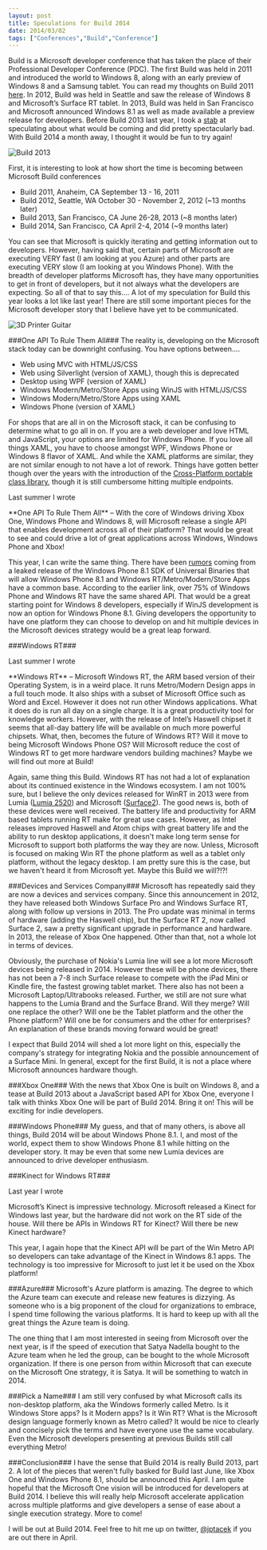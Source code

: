 ```yaml
---
layout: post
title: Speculations for Build 2014
date: 2014/03/02
tags: ["Conferences","Build","Conference"]
---
```


Build is a Microsoft developer conference that has taken the place of their Professional Developer Conference (PDC). The first
Build was held in 2011 and introduced the world to Windows 8, along with an early preview of Windows 8 and a Samsung tablet.
You can read my thoughts on Build 2011 [here](http://www.jptacek.com/2011/09/observations-from-microsofts-build-conference/).
In 2012, Build was held in Seattle and saw the release of Windows 8 and
Microsoft’s Surface RT tablet.  In 2013, Build was held in San Francisco and Microsoft announced Windows 8.1 as well as
made available a preview
release for developers. Before Build 2013 last year, I took a [stab](http://www.jptacek.com/2013/06/Speculation-Microsoft-Build/) at
 speculating about what would be coming and did pretty spectacularly bad. With Build 2014 a
month away, I thought it would be fun to try again!

![Build 2013](build2013.png)


First, it is interesting to look at how short the time is becoming between Microsoft Build conferences

* Build 2011, Anaheim, CA September 13 - 16, 2011
* Build 2012, Seattle, WA October 30 - November 2, 2012 (~13 months later)
* Build 2013, San Francisco, CA June 26-28, 2013 (~8 months later)
* Build 2014, San Francisco, CA April 2-4, 2014 (~9 months later)

You can see that Microsoft is quickly iterating and getting information out to developers. However, having said that, certain parts
of Microsoft are executing VERY fast (I am looking at you Azure) and other parts are executing VERY slow (I am looking at you Windows
Phone). With the breadth of developer platforms Microsoft has, they have many opportunities to get in front of developers, but it
not always what the developers are expecting. So all of that to say this.... A lot of my speculation for Build this year looks a lot like last year! There are still some
important pieces for the Microsoft developer story that I believe have yet to be communicated.

![3D Printer Guitar](guitar.jpg)

###One API To Rule Them All###
The reality is, developing on the Microsoft stack
today can be downright confusing. You have options between....

* Web using MVC with HTML/JS/CSS
* Web using Silverlight (version of XAML), though this is deprecated
* Desktop using WPF (version of XAML)
* Windows Modern/Metro/Store Apps using WinJS with HTML/JS/CSS
* Windows Modern/Metro/Store Apps using XAML
* Windows Phone (version of XAML)

For shops that are all in on the Microsoft stack, it can be confusing to determine what to go all in on. If you are a web developer
and love HTML and JavaScript, your options are limited for Windows Phone. If you love all things XAML, you have to choose amongst
WPF, Windows Phone or Windows 8 flavor of XAML. And while the XAML platforms are similar, they are not similar enough to not
have a lot of rework. Things have gotten better though over the years with the introduction of the [Cross-Platform portable class
library](http://www.hanselman.com/blog/CrossPlatformPortableClassLibrariesWithNETAreHappening.aspx), though it is still cumbersome hitting
multiple endpoints.

Last summer I wrote

<div class="well">
<p>**One API To Rule Them All** – With the core of Windows driving Xbox One, Windows Phone and Windows 8, will Microsoft release a single API that enables development across all of their platform? That would be great to see and could drive a lot of great applications across Windows, Windows Phone and Xbox!</p>
</div>

This year, I can write the same thing. There have been [rumors](http://www.wpcentral.com/rumor-windows-phone-81-ditch-back-button)
 coming from a leaked release of the Windows Phone 8.1 SDK of Universal Binaries that will allow Windows Phone 8.1 and Windows
 RT/Metro/Modern/Store Apps have a common base. According to the earlier link, over 75% of Windows Phone and Windows RT have
 the same shared API. That would be a great starting point for Windows 8 developers, especially if WinJS development is now an option
 for Windows Phone 8.1. Giving developers the opportunity to have one platform they can choose to develop on and hit multiple devices
 in the Microsoft devices strategy would be a great leap forward.

###Windows RT###

Last summer I wrote

<div class="well">
<p>**Windows RT** – Microsoft Windows RT, the ARM based version of their Operating System, is in a weird place. It runs Metro/Modern Design apps in a full touch mode. It also ships with a subset of Microsoft Office such as Word and Excel. However it does not run other Windows applications. What it does do is run all day on a single charge. It is a great productivity tool for knowledge workers. However, with the release of Intel’s Haswell chipset it seems that all-day battery life will be available on much more powerful chipsets. What, then, becomes the future of Windows RT? Will it move to being Microsoft Windows Phone OS? Will Microsoft reduce the cost of Windows RT to get more hardware vendors building machines? Maybe we will find out more at Build!</p>
</div>

Again, same thing this Build. Windows RT has not had a lot of explanation about its continued existence in the Windows ecosystem.
I am not 100% sure, but I believe the only devices released for WinRT in 2013 were from Lumia ([Lumia 2520](http://www.nokia.com/global/products/tablet/lumia2520/)) and Microsoft
([Surface2](http://www.microsoft.com/surface/en-us/products/surface-2)). The good news is, both of these devices were well received.
The battery life and productivity for ARM based tablets running RT make for great use cases. However, as Intel releases improved Haswell and Atom chips with great battery
life and the ability to run desktop applications, it doesn't make long term sense for Microsoft to support both platforms the way they are now.
Unless, Microsoft is focused on making Win RT the phone platform
as well as a tablet only platform, without the legacy desktop. I am pretty sure this is the case, but we haven't heard it from
Microsoft yet. Maybe this Build we will?!?!

###Devices and Services Company###
Microsoft has repeatedly said they are now a devices and services company. Since this announcement in 2012, they have released both Windows
Surface Pro and Windows Surface RT, along with follow up versions in 2013. The Pro update was minimal in terms of hardware (adding the Haswell chip),
but the Surface RT 2,
now called Surface 2, saw a pretty significant upgrade in performance and hardware. In 2013, the release of Xbox One happened. Other
than that, not a whole lot in terms of devices.

Obviously, the purchase of Nokia's Lumia line will see a lot more Microsoft devices being released in 2014.
However these will be phone devices, there
has not been a 7-8 inch Surface release to compete with the iPad Mini or Kindle fire, the fastest growing tablet market. There also has not been a
Microsoft Laptop/Ultrabooks released. Further, we still are not sure what happens
to the Lumia Brand and the Surface Brand. Will they merge? Will one replace the other? Will one be the Tablet platform and the other the
Phone platform? Will one be for consumers and the other for enterprises? An explanation of these brands moving forward would be great!

I expect that Build 2014 will shed a lot more light on this, especially the company's strategy for integrating Nokia and the possible
announcement of a Surface Mini. In general, except for the first Build, it is not a place where Microsoft announces hardware though.

###Xbox One###
With the news that Xbox One is built on Windows 8, and a tease at Build 2013 about a JavaScript based API for Xbox One, everyone
I talk with thinks Xbox One will be part of Build 2014. Bring it on! This will be exciting for indie developers.

###Windows Phone###
My guess, and that of many others, is above all things, Build 2014 will be about Windows Phone 8.1. I, and most of the world, expect them to show Windows Phone
8.1 while hitting on the developer story. It may be even that some new Lumia devices are announced to drive developer enthusiasm.

###Kinect for Windows RT###

Last year I wrote

<div class="well">
<p>Microsoft’s Kinect is impressive technology. Microsoft released a Kinect for Windows last year, but the hardware did not work on the RT side of the house. Will there be APIs in Windows RT for Kinect? Will there be new Kinect hardware?</p>
</div>

This year, I again hope that the Kinect API will be part of the Win Metro API so developers can take advantage of the Kinect in
Windows 8.1 apps. The technology is too impressive for Microsoft to just let it be used on the Xbox platform!

###Azure###
Microsoft's Azure platform is amazing. The degree to which the Azure team can execute and release new features is dizzying. As someone
who is a big proponent of the cloud for organizations to embrace, I spend time following the various platforms. It is hard to keep up
with all the great things the Azure team is doing.

The one
thing that I am most interested in seeing from Microsoft over the next year, is if the speed of execution that Satya Nadella bought to the Azure team
when he led the group, can be bought to the whole Microsoft organization. If there is one person from within Microsoft that can
execute on the Microsoft One strategy, it is Satya. It will be something to watch in 2014.

###Pick a Name###
I am still very confused by what Microsoft calls its non-desktop platform, aka the Windows formerly called Metro. Is it Windows Store apps?
Is it Modern apps? Is it Win RT? What is the Microsoft design language formerly known as Metro called? It would be nice to clearly and
concisely pick the terms and have everyone use the same vocabulary. Even the Microsoft developers presenting at previous Builds still call
everything Metro!

###Conclusion###
I have the sense that Build 2014 is really Build 2013, part 2. A lot of the pieces that weren't fully basked for Build last June, like Xbox One and Windows Phone 8.1,
 should
be announced this April. I am quite hopeful that the Microsoft One vision will be introduced for developers at Build 2014.
 I believe this will really help Microsoft accelerate application across multiple platforms and give developers a sense
 of ease about a single execution strategy. More to come!

 I will be out at Build 2014. Feel free to hit me up on twitter, [@jptacek](http://twitter.com/jptacek) if you are out there in
 April.